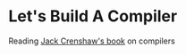 # Let's Build A Compiler

Reading [Jack Crenshaw's book](http://compilers.iecc.com/crenshaw/) on compilers
